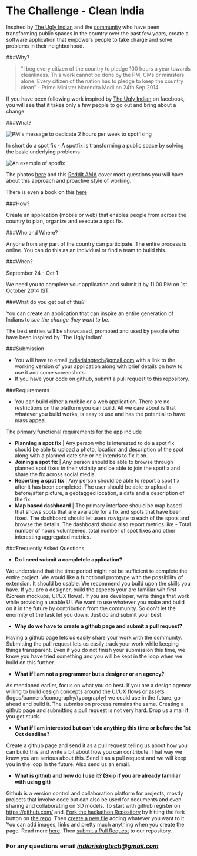 The Challenge - Clean India
============================

Inspired by [The Ugly Indian](http://theuglyindian.com) and the [community](https://www.facebook.com/theugl.yindian) who have been transforming public spaces in the country over the past few years, create a software application that empowers people to take charge and solve problems in their neighborhood.


###Why?

 
> "I beg every citizen of the country to pledge 100 hours a year towards cleanliness. This work cannot be done by the PM, CMs or ministers alone. Every citizen of the nation has to pledge to keep the country clean" - Prime Minister Narendra Modi on 24th Sep 2014

If you have been following work inspired by [The Ugly Indian](https://www.facebook.com/theugl.yindian) on facebook, you will see that it takes only a few people to go out and bring about a change. 



###What?


![PM's message to dedicate 2 hours per week to spotfixing](https://fbcdn-sphotos-b-a.akamaihd.net/hphotos-ak-xfp1/t31.0-8/r90/10623637_758609274198330_1043844814865936707_o.jpg?dl=1)

In short do a spot fix - A spotfix is transforming a public space by solving the basic underlying problems

![An example of spotfix](http://33.media.tumblr.com/7ca066c821c7ef7ca41a1154fb072405/tumblr_n7w439SmZN1tw6339o1_1280.jpg)


The photos [here](http://theuglyindian.tumblr.com/) and this [Reddit AMA](http://www.reddit.com/r/india/comments/24uw33/hi_rindia_i_am_anamik_nagrik_an_ugly_indian_ama_r/?sort=top) cover most questions you will have about this approach and proactive style of working. 

There is even a book on this [here](http://theuglyindian.com/books/)



###How?


Create an application (mobile or web) that enables people from across the country to plan, organize and execute a spot fix. 

###Who and Where?


Anyone from any part of the country can participate. The entire process is online. You can do this as an individual or find a team to build this. 

###When?


September 24 - Oct 1

We need you to complete your application and submit it by 11:00 PM on 1st October 2014 IST.


###What do you get out of this?

You can create an application that can inspire an entire generation of Indians to *see the change they want to be*. 

The best entries will be showcased, promoted and used by people who have been inspired by 'The Ugly Indian'

###Submission

- You will have to email indiarisingtech@gmail.com with a link to the working version of your application along with brief details on how to use it and some screenshots.
- If you have your code on github, submit a pull request to this repository.
 

###Requirements


- You can build either a mobile or a web application. There are no restrictions on the platform you can build. All we care about is that whatever you build works, is easy to use and has the potential to have mass appeal.

The primary functional requirements for the app include
- **Planning a spot fix** | Any person who is interested to do a spot fix should be able to upload a photo, location and description of the spot along with a planned date she or he intends to fix it on.
- **Joining a spot fix** | Any person should be able to browse through planned spot fixes in their vicinity and be able to join the spotfix and share the fix across social media.
- **Reporting a spot fix** | Any person should be able to report a spot fix after it has been completed. The user should be able to upload a before/after picture, a geotagged location, a date and a description of the fix.
- **Map based dashboard** | The primary interface should be map based that shows spots that are available for a fix and spots that have been fixed. The dashboard should let users navigate to each of the spots and browse the details. The dashboard should also report metrics like - Total number of hours volunteered, total number of spot fixes and other interesting aggregated metrics.



###Frequently Asked Questions

- **Do I need submit a completele application?**


We understand that the time period might not be sufficient to complete the entire project. We would like a functional prototype with the possibility of extension. It should be usable. We recommend you build upon the skills you have. If you are a designer, build the aspects your are familiar wih first (Screen mockups, UI/UX flows). If you are developer, write things that work while providing a usable UI. We want to use whatever you make and build on it in the future by contribution from the community. So don't let the enormity of the task let you down. Just do and submit your best.


- **Why do we have to create a github page and submit a pull request?**

Having a github page lets us easily share your work with the community. Submitting the pull request lets us easily track your work while keeping things transparent. Even if you do not finish your submission this time, we know you have tried something and you will be kept in the loop when we build on this further.

- **What if I am not a programmer but a designer or an agency?**

As mentioned earlier, focus on what you do best. If you are a design agency willing to build design concepts around the UI/UX flows or assets (logos/banners/iconography/typography) we could use in the future, go ahead and build it. The submission process remains the same. Creating a github page and submitting a pull request is not very hard. Drop us a mail if you get stuck.

- **What if I am interested but can't do anything this time or before the 1st Oct deadline?**
 
Create a github page and send it as a pull request telling us about how you can build this and write a bit about how you can contribute. That way we know you are serious about this. Send it as a pull request and we will keep you in the loop in the future. Also send us an email.

- **What is github and how do I use it? (Skip if you are already familiar with using git)**
 
Github is a version control and collaboration platform for projects, mostly projects that involve code but can also be used for documents and even sharing and collaborating on 3D models. To start with github register on https://github.com/ and, [Fork the hackathon Repository](https://help.github.com/articles/fork-a-repo) by hitting the fork button on [the repo](https://github.com/indiarising/hackathon). Then [create a new file](https://github.com/blog/1327-creating-files-on-github) adding whatever you want to it. You can add images, links and pretty much anything when you create the page. Read more [here](https://github.com/blog/1327-creating-files-on-github). Then [submit a Pull Request](https://help.github.com/articles/using-pull-requests) to our repository. 





### For any questions email *indiarisingtech@gmail.com* 



